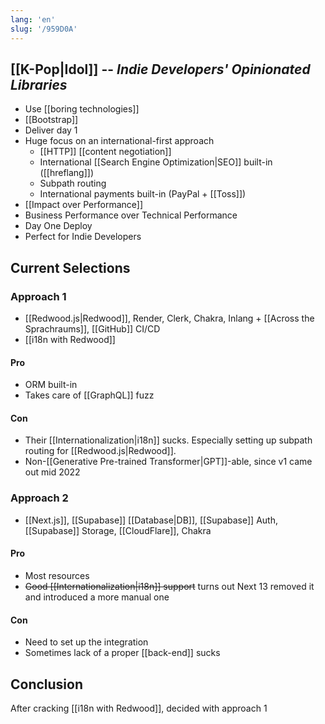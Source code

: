 ```yaml
---
lang: 'en'
slug: '/959D0A'
---
```


## [[K-Pop|Idol]] -- _Indie Developers' Opinionated Libraries_

- Use [[boring technologies]]
- [[Bootstrap]]
- Deliver day 1
- Huge focus on an international-first approach
  - [[HTTP]] [[content negotiation]]
  - International [[Search Engine Optimization|SEO]] built-in ([[hreflang]])
  - Subpath routing
  - International payments built-in (PayPal + [[Toss]])
- [[Impact over Performance]]
- Business Performance over Technical Performance
- Day One Deploy
- Perfect for Indie Developers

## Current Selections

### Approach 1

- [[Redwood.js|Redwood]], Render, Clerk, Chakra, Inlang + [[Across the Sprachraums]], [[GitHub]] CI/CD
- [[i18n with Redwood]]

#### Pro

- ORM built-in
- Takes care of [[GraphQL]] fuzz

#### Con

- Their [[Internationalization|i18n]] sucks. Especially setting up subpath routing for [[Redwood.js|Redwood]].
- Non-[[Generative Pre-trained Transformer|GPT]]-able, since v1 came out mid 2022

### Approach 2

- [[Next.js]], [[Supabase]] [[Database|DB]], [[Supabase]] Auth, [[Supabase]] Storage, [[CloudFlare]], Chakra

#### Pro

- Most resources
- ~~Good [[Internationalization|i18n]] support~~ turns out Next 13 removed it and introduced a more manual one

#### Con

- Need to set up the integration
- Sometimes lack of a proper [[back-end]] sucks

## Conclusion

After cracking [[i18n with Redwood]], decided with approach 1

